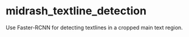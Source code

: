 # midrash_textline_detection
Use Faster-RCNN for detecting textlines in a cropped main text region.
